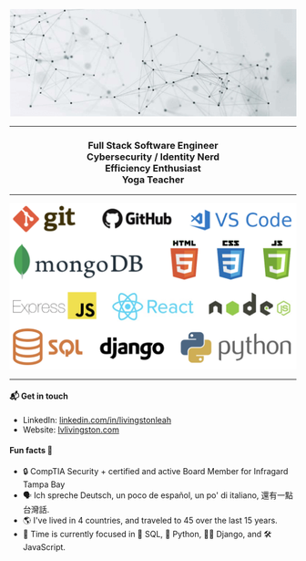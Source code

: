 <div align="center">

![Banner](./ezgif.com-gif-maker.gif)

</div>
<hr>
<h3 align="center"> 
Full Stack Software Engineer </br> Cybersecurity / Identity Nerd </br> Efficiency Enthusiast </br> Yoga Teacher
</h3>
<hr>

![Skills](./skills.png)

<hr>

#### 📬 Get in touch
* LinkedIn: [linkedin.com/in/livingstonleah](https://www.linkedin.com/in/livingstonleah/)
* Website: [lvlivingston.com](https://www.lvlivingston.com/)

#### Fun facts 🎱
* 🔒 CompTIA Security + certified and active Board Member for Infragard Tampa Bay
* 🗣️ Ich spreche Deutsch, un poco de español, un po' di italiano, 還有一點台灣話. 
* 🌎 I've lived in 4 countries, and traveled to 45 over the last 15 years.
* 🌱 Time is currently focused in 🚀 SQL, 🐍 Python, 👨‍💻 Django, and 🛠️ JavaScript.
